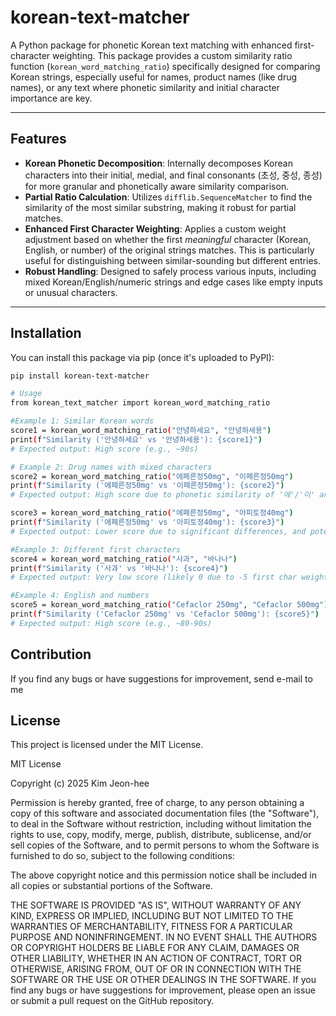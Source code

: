 # korean-text-matcher

A Python package for phonetic Korean text matching with enhanced first-character weighting. This package provides a custom similarity ratio function (`korean_word_matching_ratio`) specifically designed for comparing Korean strings, especially useful for names, product names (like drug names), or any text where phonetic similarity and initial character importance are key.

---

## Features

* **Korean Phonetic Decomposition**: Internally decomposes Korean characters into their initial, medial, and final consonants (초성, 중성, 종성) for more granular and phonetically aware similarity comparison.
* **Partial Ratio Calculation**: Utilizes `difflib.SequenceMatcher` to find the similarity of the most similar substring, making it robust for partial matches.
* **Enhanced First Character Weighting**: Applies a custom weight adjustment based on whether the first *meaningful* character (Korean, English, or number) of the original strings matches. This is particularly useful for distinguishing between similar-sounding but different entries.
* **Robust Handling**: Designed to safely process various inputs, including mixed Korean/English/numeric strings and edge cases like empty inputs or unusual characters.

---

## Installation

You can install this package via pip (once it's uploaded to PyPI):

```bash
pip install korean-text-matcher

# Usage
from korean_text_matcher import korean_word_matching_ratio

#Example 1: Similar Korean words
score1 = korean_word_matching_ratio("안녕하세요", "안녕하세용")
print(f"Similarity ('안녕하세요' vs '안녕하세용'): {score1}")
# Expected output: High score (e.g., ~90s)

# Example 2: Drug names with mixed characters
score2 = korean_word_matching_ratio("에페른정50mg", "이페른정50mg")
print(f"Similarity ('에페른정50mg' vs '이페른정50mg'): {score2}")
# Expected output: High score due to phonetic similarity of '에'/'이' and exact match of '페른정50mg'

score3 = korean_word_matching_ratio("에페른정50mg", "아피토정40mg")
print(f"Similarity ('에페른정50mg' vs '아피토정40mg'): {score3}")
# Expected output: Lower score due to significant differences, and potentially -5 first char weight

#Example 3: Different first characters
score4 = korean_word_matching_ratio("사과", "바나나")
print(f"Similarity ('사과' vs '바나나'): {score4}")
# Expected output: Very low score (likely 0 due to -5 first char weight)

#Example 4: English and numbers
score5 = korean_word_matching_ratio("Cefaclor 250mg", "Cefaclor 500mg")
print(f"Similarity ('Cefaclor 250mg' vs 'Cefaclor 500mg'): {score5}")
# Expected output: High score (e.g., ~80-90s)
```

## Contribution

If you find any bugs or have suggestions for improvement, send e-mail to me

## License
This project is licensed under the MIT License.

MIT License

Copyright (c) 2025 Kim Jeon-hee

Permission is hereby granted, free of charge, to any person obtaining a copy
of this software and associated documentation files (the "Software"), to deal
in the Software without restriction, including without limitation the rights
to use, copy, modify, merge, publish, distribute, sublicense, and/or sell
copies of the Software, and to permit persons to whom the Software is
furnished to do so, subject to the following conditions:

The above copyright notice and this permission notice shall be included in all
copies or substantial portions of the Software.

THE SOFTWARE IS PROVIDED "AS IS", WITHOUT WARRANTY OF ANY KIND, EXPRESS OR
IMPLIED, INCLUDING BUT NOT LIMITED TO THE WARRANTIES OF MERCHANTABILITY,
FITNESS FOR A PARTICULAR PURPOSE AND NONINFRINGEMENT. IN NO EVENT SHALL THE
AUTHORS OR COPYRIGHT HOLDERS BE LIABLE FOR ANY CLAIM, DAMAGES OR OTHER
LIABILITY, WHETHER IN AN ACTION OF CONTRACT, TORT OR OTHERWISE, ARISING FROM,
OUT OF OR IN CONNECTION WITH THE SOFTWARE OR THE USE OR OTHER DEALINGS IN THE
SOFTWARE.
If you find any bugs or have suggestions for improvement, please open an issue or submit a pull request on the GitHub repository.
